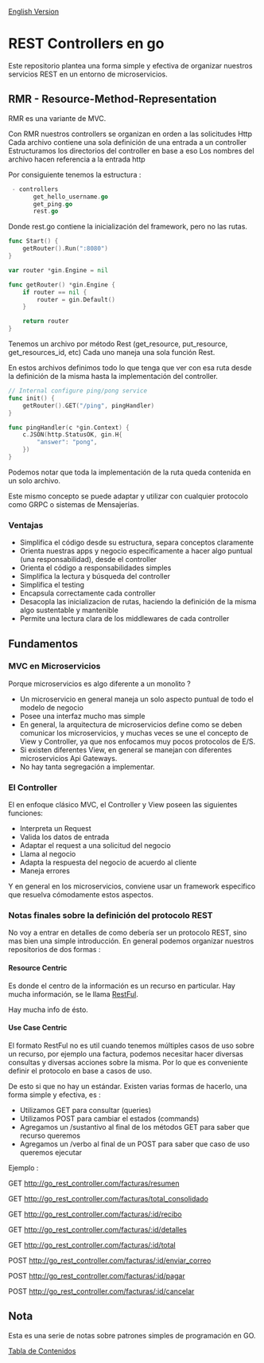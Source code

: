 [English Version](README_en.md)

# REST Controllers en go

Este repositorio plantea una forma simple y efectiva de organizar nuestros servicios REST en un entorno de microservicios.

## RMR - Resource-Method-Representation

RMR es una variante de MVC.

Con RMR nuestros controllers se organizan en orden a las solicitudes Http
Cada archivo contiene una sola definición de una entrada a un controller
Estructuramos los directorios del controller en base a eso
Los nombres del archivo hacen referencia a la entrada http

Por consiguiente tenemos la estructura :

```go
 - controllers
       get_hello_username.go
       get_ping.go
       rest.go
```

Donde rest.go contiene la inicialización del framework, pero no las rutas.

```go
func Start() {
	getRouter().Run(":8080")
}

var router *gin.Engine = nil

func getRouter() *gin.Engine {
	if router == nil {
		router = gin.Default()
	}

	return router
}
```

Tenemos un archivo por método Rest (get_resource, put_resource, get_resources_id, etc) Cada uno maneja una sola función Rest.

En estos archivos definimos todo lo que tenga que ver con esa ruta desde la definición de la misma hasta la implementación del controller.

```go
// Internal configure ping/pong service
func init() {
	getRouter().GET("/ping", pingHandler)
}

func pingHandler(c *gin.Context) {
	c.JSON(http.StatusOK, gin.H{
		"answer": "pong",
	})
}
```

Podemos notar que toda la implementación de la ruta queda contenida en un solo archivo.

Este mismo concepto se puede adaptar y utilizar con cualquier protocolo como GRPC o sistemas de Mensajerías.

### Ventajas

- Simplifica el código desde su estructura, separa conceptos claramente
- Orienta nuestras apps y negocio específicamente a hacer algo puntual (una responsabilidad), desde el controller
- Orienta el código a responsabilidades simples
- Simplifica la lectura y búsqueda del controller
- Simplifica el testing
- Encapsula correctamente cada controller
- Desacopla las inicializacion de rutas, haciendo la definición de la misma algo sustentable y mantenible
- Permite una lectura clara de los middlewares de cada controller

## Fundamentos

### MVC en Microservicios

Porque microservicios es algo diferente a un monolito ?

- Un microservicio en general maneja un solo aspecto puntual de todo el modelo de negocio
- Posee una interfaz mucho mas simple
- En general, la arquitectura de microservicios define como se deben comunicar los microservicios, y muchas veces se une el concepto de View y Controller, ya que nos enfocamos muy pocos protocolos de E/S.
- Si existen diferentes View, en general se manejan con diferentes microservicios Api Gateways.
- No hay tanta segregación a implementar.

### El Controller

El en enfoque clásico MVC, el Controller y View poseen las siguientes funciones:

- Interpreta un Request
- Valida los datos de entrada
- Adaptar el request a una solicitud del negocio
- Llama al negocio
- Adapta la respuesta del negocio de acuerdo al cliente
- Maneja errores

Y en general en los microservicios, conviene usar un framework especifico que resuelva cómodamente estos aspectos.

### Notas finales sobre la definición del protocolo REST

No voy a entrar en detalles de como debería ser un protocolo REST, sino mas bien una simple introducción. En general podemos organizar nuestros repositorios de dos formas :

#### Resource Centric

Es donde el centro de la información es un recurso en particular. Hay mucha información, se le llama [RestFul](https://en.wikipedia.org/wiki/Representational_state_transfer).

Hay mucha info de ésto.

#### Use Case Centric

El formato RestFul no es util cuando tenemos múltiples casos de uso sobre un recurso, por ejemplo una factura, podemos necesitar hacer diversas consultas y diversas acciones sobre la misma. Por lo que es conveniente definir el protocolo en base a casos de uso.

De esto si que no hay un estándar. Existen varias formas de hacerlo, una forma simple y efectiva, es :

- Utilizamos GET para consultar (queries)
- Utilizamos POST para cambiar el estados (commands)
- Agregamos un /sustantivo al final de los métodos GET para saber que recurso queremos
- Agregamos un /verbo al final de un POST para saber que caso de uso queremos ejecutar

Ejemplo :

GET http://go_rest_controller.com/facturas/resumen

GET http://go_rest_controller.com/facturas/total_consolidado

GET http://go_rest_controller.com/facturas/:id/recibo

GET http://go_rest_controller.com/facturas/:id/detalles

GET http://go_rest_controller.com/facturas/:id/total

POST http://go_rest_controller.com/facturas/:id/enviar_correo

POST http://go_rest_controller.com/facturas/:id/pagar

POST http://go_rest_controller.com/facturas/:id/cancelar

## Nota

Esta es una serie de notas sobre patrones simples de programación en GO.

[Tabla de Contenidos](../README.md)
